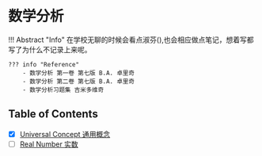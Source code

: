 # 数学分析

!!! Abstract "Info"
    在学校无聊的时候会看点淑芬(),也会相应做点笔记，想着写都写了为什么不记录上来呢。

    ??? info "Reference"
        - 数学分析 第一卷 第七版 B.A. 卓里奇
        - 数学分析 第二卷 第七版 B.A. 卓里奇
        - 数学分析习题集 吉米多维奇

## Table of Contents

- [x] [Universal Concept 通用概念](uc.md)
- [ ] [Real Number 实数](rn.md)